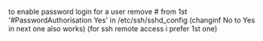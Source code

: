 to enable password login for a user remove # from 1st '#PasswordAuthorisation Yes' in /etc/ssh/sshd_config (changinf No to Yes in next one also works) (for ssh remote access i prefer 1st one)

